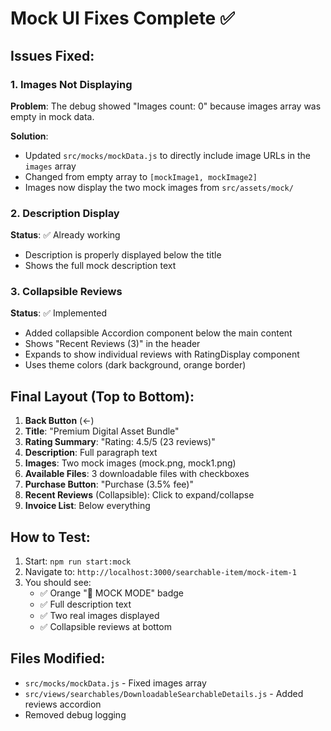 # Mock UI Fixes Complete ✅

## Issues Fixed:

### 1. Images Not Displaying
**Problem**: The debug showed "Images count: 0" because images array was empty in mock data.

**Solution**:
- Updated `src/mocks/mockData.js` to directly include image URLs in the `images` array
- Changed from empty array to `[mockImage1, mockImage2]`
- Images now display the two mock images from `src/assets/mock/`

### 2. Description Display
**Status**: ✅ Already working
- Description is properly displayed below the title
- Shows the full mock description text

### 3. Collapsible Reviews
**Status**: ✅ Implemented
- Added collapsible Accordion component below the main content
- Shows "Recent Reviews (3)" in the header
- Expands to show individual reviews with RatingDisplay component
- Uses theme colors (dark background, orange border)

## Final Layout (Top to Bottom):

1. **Back Button** (←)
2. **Title**: "Premium Digital Asset Bundle"
3. **Rating Summary**: "Rating: 4.5/5 (23 reviews)"
4. **Description**: Full paragraph text
5. **Images**: Two mock images (mock.png, mock1.png)
6. **Available Files**: 3 downloadable files with checkboxes
7. **Purchase Button**: "Purchase (3.5% fee)"
8. **Recent Reviews** (Collapsible): Click to expand/collapse
9. **Invoice List**: Below everything

## How to Test:

1. Start: `npm run start:mock`
2. Navigate to: `http://localhost:3000/searchable-item/mock-item-1`
3. You should see:
   - ✅ Orange "🔧 MOCK MODE" badge
   - ✅ Full description text
   - ✅ Two real images displayed
   - ✅ Collapsible reviews at bottom

## Files Modified:

- `src/mocks/mockData.js` - Fixed images array
- `src/views/searchables/DownloadableSearchableDetails.js` - Added reviews accordion
- Removed debug logging